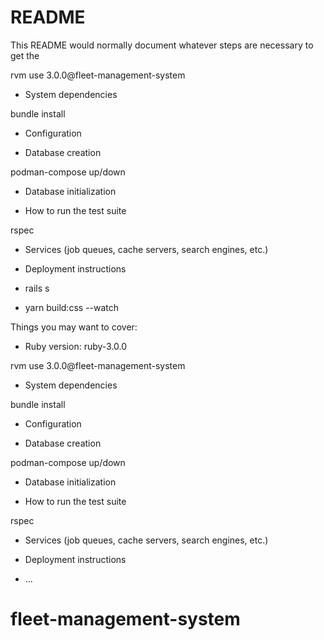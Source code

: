 # README

This README would normally document whatever steps are necessary to get the

rvm use 3.0.0@fleet-management-system 

* System dependencies

bundle install

* Configuration

* Database creation

podman-compose up/down

* Database initialization

* How to run the test suite

rspec

* Services (job queues, cache servers, search engines, etc.)

* Deployment instructions

* rails s

* yarn build:css --watch

Things you may want to cover:

* Ruby version: ruby-3.0.0

rvm use 3.0.0@fleet-management-system 

* System dependencies

bundle install

* Configuration

* Database creation

podman-compose up/down

* Database initialization

* How to run the test suite

rspec

* Services (job queues, cache servers, search engines, etc.)

* Deployment instructions

* ...
# fleet-management-system
